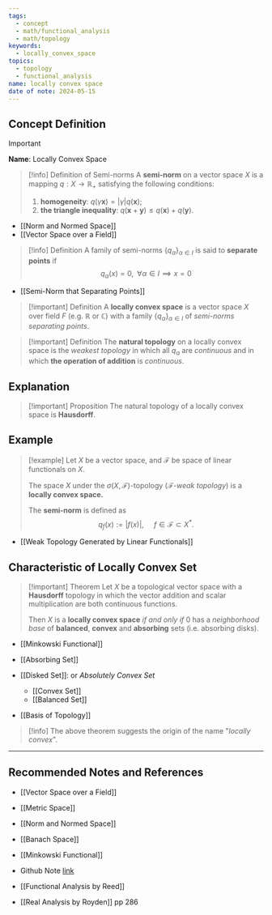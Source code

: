 ```yaml
---
tags:
  - concept
  - math/functional_analysis
  - math/topology
keywords:
  - locally_convex_space
topics:
  - topology
  - functional_analysis
name: locally convex space
date of note: 2024-05-15
---
```


## Concept Definition

>[!important]
>**Name**:  Locally Convex Space


>[!info] Definition of Semi-norms
>A **semi-norm** on a vector space $X$ is a mapping $q: X\rightarrow \mathbb{R}_{+}$ satisfying the following conditions: 
> 1. **homogeneity**: $q(\gamma \mathbf{x}) = |\gamma| q(\mathbf{x})$;
> 2. **the triangle inequality**: $q(\mathbf{x}+\mathbf{y})\le q(\mathbf{x})+ q(\mathbf{y})$.

- [[Norm and Normed Space]]
- [[Vector Space over a Field]]

>[!info] Definition
>A family of semi-norms $\{ q_{\alpha} \}_{\alpha\in I}$ is said to **separate points** if 
>$$
>q_{\alpha}(x) = 0, \;\; \forall \alpha \in I \implies x = 0
>$$

- [[Semi-Norm that Separating Points]]

>[!important] Definition
>A **locally convex space** is a vector space $X$ over field $F$ (e.g. $\mathbb{R}$ or $\mathbb{C}$) with a family  $\{ q_{\alpha} \}_{\alpha\in I}$ of *semi-norms* *separating points*. 

>[!important] Definition
>The **natural topology** on a locally convex space is the *weakest topology* in which all $q_{\alpha}$ are *continuous* and in which **the operation of addition** is *continuous*.

## Explanation

>[!important] Proposition
>The natural topology of a locally convex space is **Hausdorff**.

## Example


>[!example]
>Let $X$ be a vector space, and $\mathcal{F}$ be space of linear functionals on $X$.
>
 >The space $X$  under the $\sigma(X, \mathcal{F})$-topology (*$\mathcal{F}$-weak topology*) is a **locally convex space.**
 >
 >The **semi-norm** is defined as 
 >$$
 >q_{f}(x) := \lvert f(x) \rvert,\;\quad f \in \mathcal{F} \subset X^{*}.  
 >$$
 

- [[Weak Topology Generated by Linear Functionals]]


## Characteristic of Locally Convex Set


>[!important] Theorem
>Let $X$ be a topological vector space with a **Hausdorff** topology in which the vector addition and scalar multiplication are both continuous functions. 
>
>Then $X$ is a **locally convex space** *if and only if* $0$ has a *neighborhood base* of **balanced**, **convex** and **absorbing** sets (i.e. absorbing disks).

- [[Minkowski Functional]]
- [[Absorbing Set]]
- [[Disked Set]]: or *Absolutely Convex Set*
	- [[Convex Set]]
	- [[Balanced Set]]

- [[Basis of Topology]]

>[!info]
>The above theorem suggests the origin of the name "*locally convex*".





-----------
##  Recommended Notes and References

- [[Vector Space over a Field]]
- [[Metric Space]]
- [[Norm and Normed Space]]
- [[Banach Space]]
- [[Minkowski Functional]]
- Github Note [link](https://github.com/TianpeiLuke/SelfStudyNotes/tree/master/self-study/probability_and_measure_theory)


- [[Functional Analysis by Reed]]
- [[Real Analysis by Royden]] pp 286